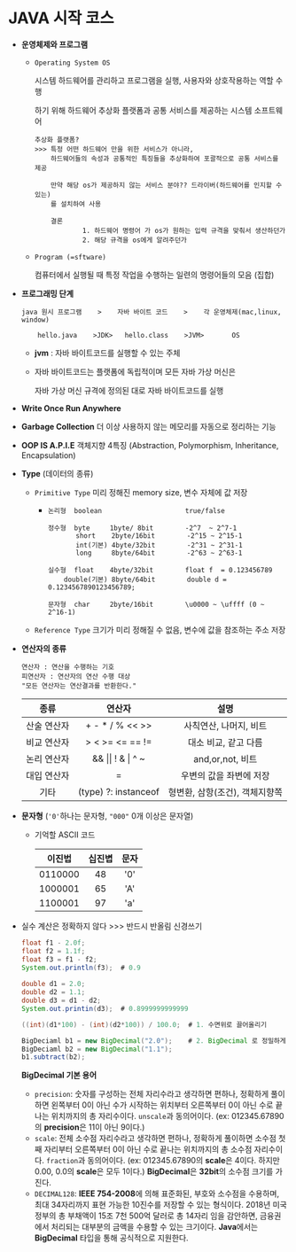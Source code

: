 # JAVA 시작 코스



- **운영체제와 프로그램**

  - `Operating System OS`

    시스템 하드웨어를 관리하고 프로그램을 실행, 사용자와 상호작용하는 역할 수행

    하기 위해 하드웨어 추상화 플랫폼과 공통 서비스를 제공하는 시스템 소프트웨어

    ```
    추상화 플랫폼? 
    >>> 특정 어떤 하드웨어 만을 위한 서비스가 아니라, 
    	하드웨어들의 속성과 공통적인 특징들을 추상화하여 포괄적으로 공통 서비스를 제공
    	
    	만약 해당 os가 제공하지 않는 서비스 분야?? 드라이버(하드웨어를 인지할 수 있는)
    	를 설치하여 사용
    	
    	결론 
    			1. 하드웨어 명령어 가 os가 원하는 입력 규격을 맞춰서 생산하던가
    			2. 해당 규격을 os에게 알려주던가
    ```

  - `Program (=sftware)`

    컴퓨터에서 실행될 때 특정 작업을 수행하는 일련의 명령어들의 모음 (집합)

    

- **프로그래밍 단계**

  ```
  java 원시 프로그램    >    자바 바이트 코드    >    각 운영체제(mac,linux, window)
  
      hello.java    >JDK>   hello.class    >JVM>       OS 
  ```

  - **jvm** : 자바 바이트코드를 실행할 수 있는 주체

  - 자바 바이트코드는 플랫폼에 독립적이며 모든 자바 가상 머신은 

    자바 가상 머신 규격에 정의된 대로 자바 바이트코드를 실행 

    

- **Write Once Run Anywhere**



- **Garbage Collection** 더 이상 사용하지 않는 메모리를 자동으로 정리하는 기능



- **OOP IS A.P.I.E** 객체지향 4특징 (Abstraction, Polymorphism, Inheritance, Encapsulation)



- **Type** (데이터의 종류)

  - `Primitive Type` 미리 정해진 memory size, 변수 자체에 값 저장

    - ```
      논리형  boolean                     true/false
      
      정수형  byte     1byte/ 8bit        -2^7  ~ 2^7-1
             short    2byte/16bit        -2^15 ~ 2^15-1
             int(기본) 4byte/32bit        -2^31 ~ 2^31-1
             long     8byte/64bit        -2^63 ~ 2^63-1
      
      실수형  float    4byte/32bit        float f  = 0.123456789
          double(기본) 8byte/64bit        double d = 0.1234567890123456789;
      
      문자형  char     2byte/16bit        \u0000 ~ \uffff (0 ~ 2^16-1)
      ```

  - `Reference Type` 크기가 미리 정해질 수 없음, 변수에 값을 참조하는 주소 저장

  

- **연산자의 종류**

  ```
  연산자 : 연산을 수행하는 기호
  피연산자 : 연산자의 연산 수행 대상
  "모든 연산자는 연산결과를 반환한다."
  ```

  |    종류     |        연산자        |              설명              |
  | :---------: | :------------------: | :----------------------------: |
  | 산술 연산자 |   + - * / % << >>    |     사칙연산, 나머지, 비트     |
  | 비교 연산자 |   > < >= <= == !=    |      대소 비교, 같고 다름      |
  | 논리 연산자 |  && \|\| ! & \| ^ ~  |        and,or,not, 비트        |
  | 대입 연산자 |          =           |    우변의 값을 좌변에 저장     |
  |    기타     | (type) ?: instanceof | 형변환, 삼항(조건), 객체지향쪽 |

   

- **문자형**  (`'0'`하나는 문자형,   `"000"` 0개 이상은 문자열)

  - 기억할 ASCII 코드

    | 이진법  | 십진볍 | 문자 |
    | :-----: | :----: | :--: |
    | 0110000 |   48   | '0'  |
    | 1000001 |   65   | 'A'  |
    | 1100001 |   97   | 'a'  |



- 실수 계산은 정확하지 않다 >>> 반드시 반올림 신경쓰기

  ```java
  float f1 - 2.0f;
  float f2 = 1.1f;
  float f3 = f1 - f2;
  System.out.println(f3);  # 0.9
      
  double d1 = 2.0;
  double d2 = 1.1;
  double d3 = d1 - d2;
  System.out.printin(d3);  # 0.8999999999999
  ```

  ```java
  ((int)(d1*100) - (int)(d2*100)) / 100.0;  # 1. 수면위로 끌어올리기
  
  BigDeciaml b1 = new BigDecimal("2.0");    # 2. BigDecimal 로 정밀하게 실수 표현
  BigDeciaml b2 = new BigDecimal("1.1");
  b1.subtract(b2);          
  ```

  **BigDecimal 기본 용어**

  - `precision`: 숫자를 구성하는 전체 자리수라고 생각하면 편하나, 정확하게 풀이하면 왼쪽부터 0이 아닌 수가 시작하는 위치부터 오른쪽부터 0이 아닌 수로 끝나는 위치까지의 총 자리수이다. `unscale`과 동의어이다. (ex: 012345.67890의 **precision**은 11이 아닌 9이다.)
  - `scale`: 전체 소수점 자리수라고 생각하면 편하나, 정확하게 풀이하면 소수점 첫째 자리부터 오른쪽부터 0이 아닌 수로 끝나는 위치까지의 총 소수점 자리수이다. `fraction`과 동의어이다. (ex: 012345.67890의 **scale**은 4이다. 하지만 0.00, 0.0의 **scale**은 모두 1이다.) **BigDecimal**은 **32bit**의 소수점 크기를 가진다.
  - `DECIMAL128`: **IEEE 754-2008**에 의해 표준화된, 부호와 소수점을 수용하며, 최대 34자리까지 표현 가능한 10진수를 저장할 수 있는 형식이다. 2018년 미국 정부의 총 부채액이 15조 7천 500억 달러로 총 14자리 임을 감안하면, 금융권에서 처리되는 대부분의 금액을 수용할 수 있는 크기이다. **Java**에서는 **BigDecimal** 타입을 통해 공식적으로 지원한다.


